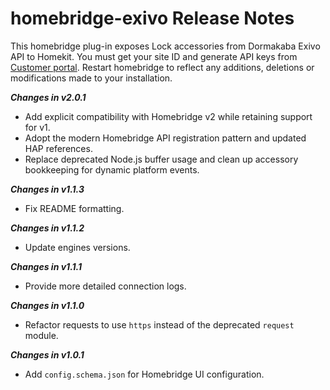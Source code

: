 # homebridge-exivo Release Notes

This homebridge plug-in exposes Lock accessories from Dormakaba Exivo API to Homekit.
You must get your site ID and generate API keys from [Customer portal](https://auth.exivo.io/login).
Restart homebridge to reflect any additions, deletions or modifications made to your installation.

***Changes in v2.0.1***
- Add explicit compatibility with Homebridge v2 while retaining support for v1.
- Adopt the modern Homebridge API registration pattern and updated HAP references.
- Replace deprecated Node.js buffer usage and clean up accessory bookkeeping for dynamic platform events.

***Changes in v1.1.3***
- Fix README formatting.

***Changes in v1.1.2***
- Update engines versions.

***Changes in v1.1.1***
- Provide more detailed connection logs.

***Changes in v1.1.0***
- Refactor requests to use `https` instead of the deprecated `request` module.

***Changes in v1.0.1***
- Add `config.schema.json` for Homebridge UI configuration.
